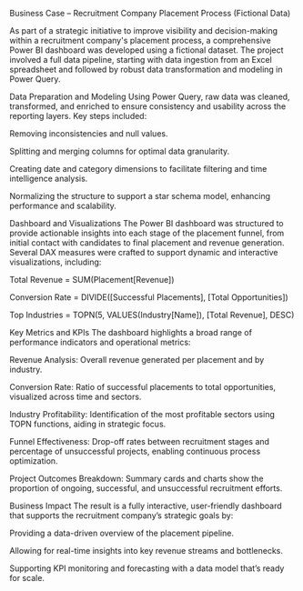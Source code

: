 Business Case – Recruitment Company Placement Process (Fictional Data)

As part of a strategic initiative to improve visibility and decision-making within a recruitment company's placement process, a comprehensive Power BI dashboard was developed using a fictional dataset. The project involved a full data pipeline, starting with data ingestion from an Excel spreadsheet and followed by robust data transformation and modeling in Power Query.

Data Preparation and Modeling
Using Power Query, raw data was cleaned, transformed, and enriched to ensure consistency and usability across the reporting layers. Key steps included:

Removing inconsistencies and null values.

Splitting and merging columns for optimal data granularity.

Creating date and category dimensions to facilitate filtering and time intelligence analysis.

Normalizing the structure to support a star schema model, enhancing performance and scalability.

Dashboard and Visualizations
The Power BI dashboard was structured to provide actionable insights into each stage of the placement funnel, from initial contact with candidates to final placement and revenue generation. Several DAX measures were crafted to support dynamic and interactive visualizations, including:

Total Revenue = SUM(Placement[Revenue])

Conversion Rate = DIVIDE([Successful Placements], [Total Opportunities])

Top Industries = TOPN(5, VALUES(Industry[Name]), [Total Revenue], DESC)

Key Metrics and KPIs
The dashboard highlights a broad range of performance indicators and operational metrics:

Revenue Analysis: Overall revenue generated per placement and by industry.

Conversion Rate: Ratio of successful placements to total opportunities, visualized across time and sectors.

Industry Profitability: Identification of the most profitable sectors using TOPN functions, aiding in strategic focus.

Funnel Effectiveness: Drop-off rates between recruitment stages and percentage of unsuccessful projects, enabling continuous process optimization.

Project Outcomes Breakdown: Summary cards and charts show the proportion of ongoing, successful, and unsuccessful recruitment efforts.

Business Impact
The result is a fully interactive, user-friendly dashboard that supports the recruitment company’s strategic goals by:

Providing a data-driven overview of the placement pipeline.

Allowing for real-time insights into key revenue streams and bottlenecks.

Supporting KPI monitoring and forecasting with a data model that’s ready for scale.
